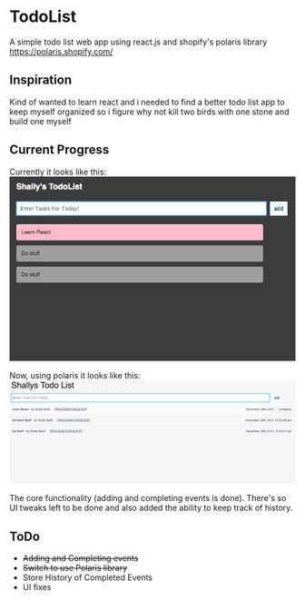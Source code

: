 # TodoList
A simple todo list web app using react.js and shopify's polaris library https://polaris.shopify.com/


## Inspiration

Kind of wanted to learn react and i needed to find a better todo list app to keep myself organized so i figure why not kill two birds with one stone and build one myself

## Current Progress

Currently it looks like this:
![ScreenShot](https://github.com/ShallyBanh/TodoList/blob/master/todolist-app/public/currentlook.png)

Now, using polaris it looks like this:
![ScreenShot](https://github.com/ShallyBanh/TodoList/blob/master/todolist-app/public/currentlookwithpolaris.png)

The core functionality (adding and completing events is done). There's so UI tweaks left to be done and also added the ability to keep track of history.

## ToDo
- <s> Adding and Completing events</s>
- <s>Switch to use Polaris library</s>
- Store History of Completed Events
- UI fixes
